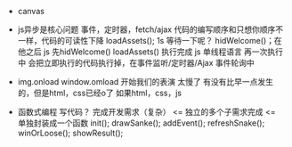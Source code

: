 - canvas
- js异步是核心问题
  事件，定时器，fetch/ajax
  代码的编写顺序和只想你顺序不一样，代码的可读性下降
  loadAssets(); 1s 等待一下呢？
  hidWelcome()；在他之后
  js 先hidWelcome() loadAssets() 执行完成
  js 单线程语言
  再一次执行中 会把立即执行的代码执行掉，在事件监听/定时器/Ajax 事件轮询中

- img.onload
  window.omload 开始我们的表演 太慢了
  有没有比早一点发生的，但是html，css已经o了
  如果html，css，js

- 函数式编程
  写代码？ 完成开发需求（复杂） <=  独立的多个子需求完成  <=  单独封装成一个函数
  init();
  drawSanke();
  addEvent();
  refreshSnake();
  winOrLoose();
  showResult();
